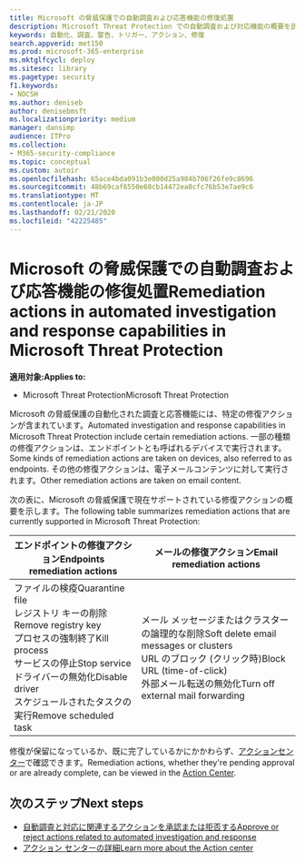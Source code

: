 ```yaml
---
title: Microsoft の脅威保護での自動調査および応答機能の修復処置
description: Microsoft Threat Protection での自動調査および対応機能の概要を説明します
keywords: 自動化、調査、警告、トリガー、アクション、修復
search.appverid: met150
ms.prod: microsoft-365-enterprise
ms.mktglfcycl: deploy
ms.sitesec: library
ms.pagetype: security
f1.keywords:
- NOCSH
ms.author: deniseb
author: denisebmsft
ms.localizationpriority: medium
manager: dansimp
audience: ITPro
ms.collection:
- M365-security-compliance
ms.topic: conceptual
ms.custom: autoir
ms.openlocfilehash: 65ace4bda091b3e000d25a984b706f26fe9c8696
ms.sourcegitcommit: 48b69caf6550e68cb14472ea8cfc76b53e7ae9c6
ms.translationtype: MT
ms.contentlocale: ja-JP
ms.lasthandoff: 02/21/2020
ms.locfileid: "42225485"
---
```

# <a name="remediation-actions-in-automated-investigation-and-response-capabilities-in-microsoft-threat-protection"></a><span data-ttu-id="d58e1-104">Microsoft の脅威保護での自動調査および応答機能の修復処置</span><span class="sxs-lookup"><span data-stu-id="d58e1-104">Remediation actions in automated investigation and response capabilities in Microsoft Threat Protection</span></span>

<span data-ttu-id="d58e1-105">**適用対象:**</span><span class="sxs-lookup"><span data-stu-id="d58e1-105">**Applies to:**</span></span>
- <span data-ttu-id="d58e1-106">Microsoft Threat Protection</span><span class="sxs-lookup"><span data-stu-id="d58e1-106">Microsoft Threat Protection</span></span>

<span data-ttu-id="d58e1-107">Microsoft の脅威保護の自動化された調査と応答機能には、特定の修復アクションが含まれています。</span><span class="sxs-lookup"><span data-stu-id="d58e1-107">Automated investigation and response capabilities in Microsoft Threat Protection include certain remediation actions.</span></span> <span data-ttu-id="d58e1-108">一部の種類の修復アクションは、エンドポイントとも呼ばれるデバイスで実行されます。</span><span class="sxs-lookup"><span data-stu-id="d58e1-108">Some kinds of remediation actions are taken on devices, also referred to as endpoints.</span></span> <span data-ttu-id="d58e1-109">その他の修復アクションは、電子メールコンテンツに対して実行されます。</span><span class="sxs-lookup"><span data-stu-id="d58e1-109">Other remediation actions are taken on email content.</span></span>

<span data-ttu-id="d58e1-110">次の表に、Microsoft の脅威保護で現在サポートされている修復アクションの概要を示します。</span><span class="sxs-lookup"><span data-stu-id="d58e1-110">The following table summarizes remediation actions that are currently supported in Microsoft Threat Protection:</span></span> 

|<span data-ttu-id="d58e1-111">エンドポイントの修復アクション</span><span class="sxs-lookup"><span data-stu-id="d58e1-111">Endpoints remediation actions</span></span>  |<span data-ttu-id="d58e1-112">メールの修復アクション</span><span class="sxs-lookup"><span data-stu-id="d58e1-112">Email remediation actions</span></span>  |
|---------|---------|
|<span data-ttu-id="d58e1-113">ファイルの検疫</span><span class="sxs-lookup"><span data-stu-id="d58e1-113">Quarantine file</span></span><br/><span data-ttu-id="d58e1-114">レジストリ キーの削除</span><span class="sxs-lookup"><span data-stu-id="d58e1-114">Remove registry key</span></span><br/><span data-ttu-id="d58e1-115">プロセスの強制終了</span><span class="sxs-lookup"><span data-stu-id="d58e1-115">Kill process</span></span> <br/><span data-ttu-id="d58e1-116">サービスの停止</span><span class="sxs-lookup"><span data-stu-id="d58e1-116">Stop service</span></span> <br/><span data-ttu-id="d58e1-117">ドライバーの無効化</span><span class="sxs-lookup"><span data-stu-id="d58e1-117">Disable driver</span></span> <br/><span data-ttu-id="d58e1-118">スケジュールされたタスクの実行</span><span class="sxs-lookup"><span data-stu-id="d58e1-118">Remove scheduled task</span></span>      |<span data-ttu-id="d58e1-119">メール メッセージまたはクラスターの論理的な削除</span><span class="sxs-lookup"><span data-stu-id="d58e1-119">Soft delete email messages or clusters</span></span><br/><span data-ttu-id="d58e1-120">URL のブロック (クリック時)</span><span class="sxs-lookup"><span data-stu-id="d58e1-120">Block URL (time-of-click)</span></span><br/><span data-ttu-id="d58e1-121">外部メール転送の無効化</span><span class="sxs-lookup"><span data-stu-id="d58e1-121">Turn off external mail forwarding</span></span>          |

<span data-ttu-id="d58e1-122">修復が保留になっているか、既に完了しているかにかかわらず、[アクションセンター](https://docs.microsoft.com/microsoft-365/security/mtp/mtp-action-center)で確認できます。</span><span class="sxs-lookup"><span data-stu-id="d58e1-122">Remediation actions, whether they're pending approval or are already complete, can be viewed in the [Action Center](https://docs.microsoft.com/microsoft-365/security/mtp/mtp-action-center).</span></span>

## <a name="next-steps"></a><span data-ttu-id="d58e1-123">次のステップ</span><span class="sxs-lookup"><span data-stu-id="d58e1-123">Next steps</span></span>

- [<span data-ttu-id="d58e1-124">自動調査と対応に関連するアクションを承認または拒否する</span><span class="sxs-lookup"><span data-stu-id="d58e1-124">Approve or reject actions related to automated investigation and response</span></span>](https://docs.microsoft.com/microsoft-365/security/mtp/mtp-autoir-actions)
- [<span data-ttu-id="d58e1-125">アクション センターの詳細</span><span class="sxs-lookup"><span data-stu-id="d58e1-125">Learn more about the Action center</span></span>](https://docs.microsoft.com/microsoft-365/security/mtp/mtp-action-center)
